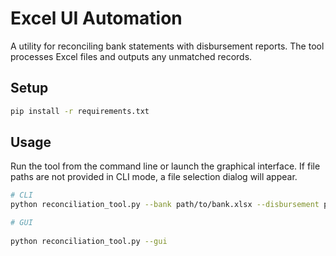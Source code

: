 # Excel UI Automation

A utility for reconciling bank statements with disbursement reports. The tool processes Excel files and outputs any unmatched records.

## Setup

```bash
pip install -r requirements.txt
```

## Usage

Run the tool from the command line or launch the graphical interface.
If file paths are not provided in CLI mode, a file selection dialog will appear.

```bash
# CLI
python reconciliation_tool.py --bank path/to/bank.xlsx --disbursement path/to/report.xlsx --output output_directory

# GUI
 
python reconciliation_tool.py --gui
```


